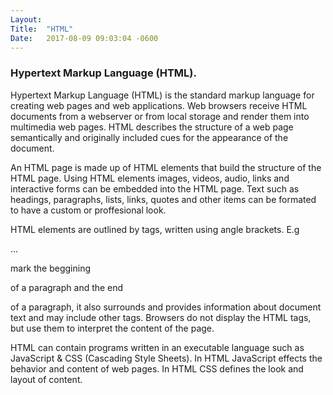 ```yaml
---
Layout:	
Title:	"HTML"
Date:	2017-08-09 09:03:04 -0600
---
```


### Hypertext Markup Language (HTML).
Hypertext Markup Language (HTML) is the standard markup language for creating web pages and web applications.
Web browsers receive HTML documents from a webserver or from local storage and render them into multimedia web pages.
HTML describes the structure of a web page semantically and originally included cues for the appearance of the document.

An HTML page is made up of HTML elements that build the structure of the HTML page.
Using HTML elements images, videos, audio, links and interactive forms can be embedded into the HTML page.
Text such as headings, paragraphs, lists, links, quotes and other items can be formated to have a custom or proffesional look.

HTML elements are outlined by tags, written using angle brackets. E.g <p>...</p> mark the beggining<p> of a paragraph and the end</p> of a paragraph, it also surrounds and provides information about document text and may include other tags.
Browsers do not display the HTML tags, but use them to interpret the content of the page.

HTML can contain programs written in an executable language such as JavaScript & CSS (Cascading Style Sheets).
In HTML  JavaScript effects the behavior and content of web pages.
In HTML  CSS defines the look and layout of content.
